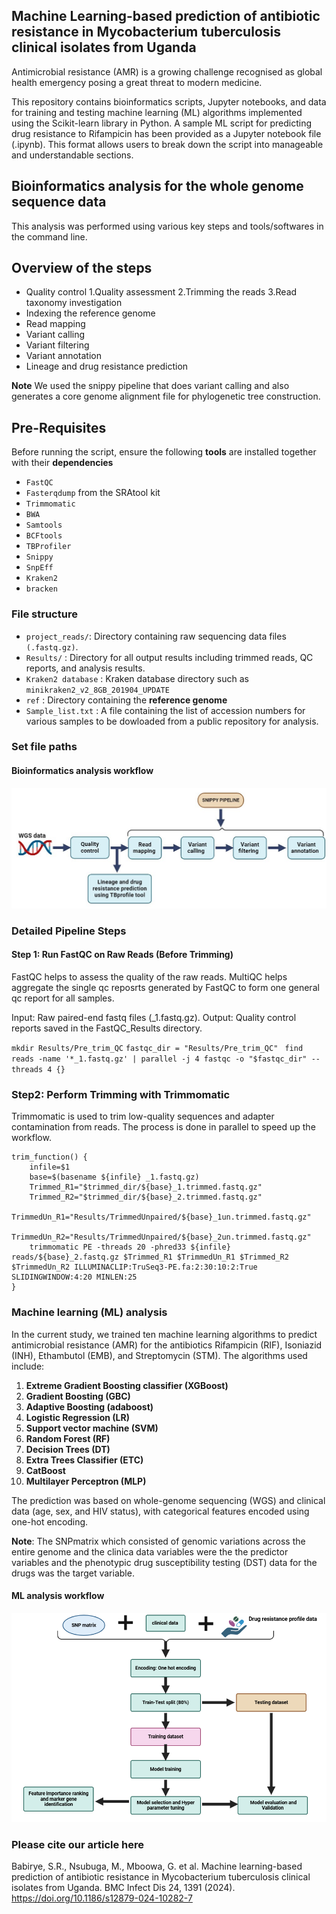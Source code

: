 ## Machine Learning-based prediction of antibiotic resistance in Mycobacterium tuberculosis clinical isolates from Uganda 
Antimicrobial resistance (AMR) is a growing challenge recognised as global health emergency posing a great threat to modern medicine. 

This repository contains bioinformatics scripts, Jupyter notebooks, and data for training and testing machine learning (ML) algorithms implemented using the Scikit-learn library in Python. A sample ML script for predicting drug resistance to Rifampicin has been provided as a Jupyter notebook file (.ipynb). This format allows users to break down the script into manageable and understandable sections.

## Bioinformatics analysis for the whole genome sequence data
This analysis was performed using various key steps and tools/softwares in the command line.

## Overview of the steps
- Quality control
  1.Quality assessment 
  2.Trimming the reads 
  3.Read taxonomy investigation
- Indexing the reference genome
- Read mapping
- Variant calling
- Variant filtering
- Variant annotation
- Lineage and drug resistance prediction 

**Note** We used the snippy pipeline that does variant calling and also generates a core genome alignment file for phylogenetic tree construction.

## Pre-Requisites

Before running the script, ensure the following **tools** are installed together with their **dependencies**

- `FastQC`
- `Fasterqdump` from the SRAtool kit
- `Trimmomatic`
- `BWA`
- `Samtools`
- `BCFtools`
- `TBProfiler`
- `Snippy`
- `SnpEff`
- `Kraken2`
- `bracken`

### File structure

- `project_reads/`: Directory containing raw sequencing data files `(.fastq.gz)`.
- `Results/` :  Directory for all output results including trimmed reads, QC reports, and analysis results.
- `Kraken2 database` : Kraken database directory such as `minikraken2_v2_8GB_201904_UPDATE`
- `ref` : Directory containing the **reference genome**
- `Sample_list.txt` : A file containing the list of accession numbers for various samples to be dowloaded from a public repository for analysis.

### Set file paths

#### Bioinformatics analysis workflow
![Alt text](Figures/Bioinformatics_analysis_workflow.jpg)

### Detailed Pipeline Steps 
#### Step 1: Run FastQC on Raw Reads (Before Trimming)

FastQC helps to assess the quality of the raw reads. MultiQC helps aggregate the single qc reposrts generated by FastQC to form one general qc report for all samples.

Input: Raw paired-end fastq files (_1.fastq.gz).
Output: Quality control reports saved in the FastQC_Results directory.

`mkdir Results/Pre_trim_QC`
`fastqc_dir = "Results/Pre_trim_QC" `
`find reads -name '*_1.fastq.gz' | parallel -j 4 fastqc -o "$fastqc_dir" --threads 4 {}`

### Step2: Perform Trimming with Trimmomatic

Trimmomatic is used to trim low-quality sequences and adapter contamination from reads. The process is done in parallel to speed up the workflow.

```
trim_function() {
    infile=$1
    base=$(basename ${infile} _1.fastq.gz)
    Trimmed_R1="$trimmed_dir/${base}_1.trimmed.fastq.gz"
    Trimmed_R2="$trimmed_dir/${base}_2.trimmed.fastq.gz"
    TrimmedUn_R1="Results/TrimmedUnpaired/${base}_1un.trimmed.fastq.gz"
    TrimmedUn_R2="Results/TrimmedUnpaired/${base}_2un.trimmed.fastq.gz"
    trimmomatic PE -threads 20 -phred33 ${infile} reads/${base}_2.fastq.gz $Trimmed_R1 $TrimmedUn_R1 $Trimmed_R2 $TrimmedUn_R2 ILLUMINACLIP:TruSeq3-PE.fa:2:30:10:2:True SLIDINGWINDOW:4:20 MINLEN:25
}
```


### Machine learning (ML) analysis

In the current study, we trained ten machine learning algorithms to predict antimicrobial resistance (AMR) for the antibiotics Rifampicin (RIF), Isoniazid (INH), Ethambutol (EMB), and Streptomycin (STM). The algorithms used include:

1. **Extreme Gradient Boosting classifier (XGBoost)**
2. **Gradient Boosting (GBC)**
3. **Adaptive Boosting (adaboost)**
4. **Logistic Regression (LR)**
5. **Support vector machine (SVM)**
6. **Random Forest (RF)**
7. **Decision Trees (DT)**
8. **Extra Trees Classifier (ETC)**
9. **CatBoost**
10. **Multilayer Perceptron (MLP)**
    
The prediction was based on whole-genome sequencing (WGS) and clinical data (age, sex, and HIV status), with categorical features encoded using one-hot encoding.

**Note**: The SNPmatrix which consisted of genomic variations across the entire genome and the clinica data variables were the  the predictor variables and the phenotypic drug susceptibility testing (DST) data for the drugs was the target variable.


#### ML analysis workflow
![Alt text](Figures/ML_analysis_workflow.png)

### Please cite our article here
Babirye, S.R., Nsubuga, M., Mboowa, G. et al. Machine learning-based prediction of antibiotic resistance in Mycobacterium tuberculosis clinical isolates from Uganda. BMC Infect Dis 24, 1391 (2024). https://doi.org/10.1186/s12879-024-10282-7
